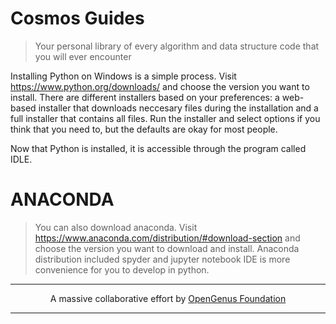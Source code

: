 # Cosmos Guides
> Your personal library of every algorithm and data structure code that you will ever encounter

Installing Python on Windows is a simple process. Visit https://www.python.org/downloads/ and choose the version you want to install. There are different installers based on your preferences: a web-based installer that downloads neccesary files during the installation and a full installer that contains all files. Run the installer and select options if you think that you need to, but the defaults are okay for most people.

Now that Python is installed, it is accessible through the program called IDLE.

# ANACONDA
> You can also download anaconda. Visit https://www.anaconda.com/distribution/#download-section and choose the version you want to download and install.
> Anaconda distribution included spyder and jupyter notebook IDE is more convenience for you to develop in python.

---

<p align="center">
	A massive collaborative effort by <a href="https://github.com/OpenGenus/cosmos">OpenGenus Foundation</a> 
</p>

---

